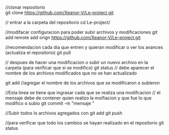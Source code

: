 //clonar repositorio	
git clone https://github.com/Xeanor-V/Le-project.git

// entrar a la carpeta del repositorio
cd Le-project/

//modifacar configuracion para poder subir archivos y modificaciones
git add remote add orign https://github.com/Xeanor-V/Le-project.git

//recomendacion cada dia que entren y quieran modificar o ver los avances (actualiza el repositorio)
git pull

// despues de hacer una modificacion o subir un nuevo archivo en la carpeta (para verificar que si se modifico)
git status // debe aparecer el nombre de los archivos modificados que no se han actualizado

git add //agregar el nombre de los archivos que se modificaron o subieron

//Esta linea se tiene que ingrasar cada que se realiza una modifcacion
// el mensaje debe de contener quien realizo la moifiacion y que fue lo que modifico o subio
git commit -m "mensaje "

//Subir todos lo archivos agregados con git add
git push 

//para verificar que todo los cambios se hayan realizado en el repositorio
git status
